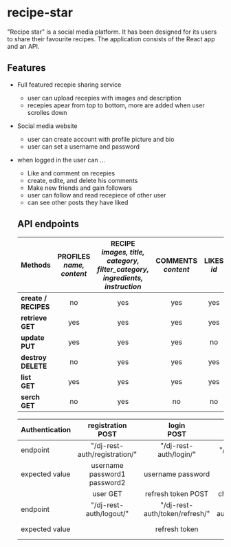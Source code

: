 # recipe-star
"Recipe star" is a social media platform. It has been designed for its users to share their favourite recipes. The application consists of the React app and an API.

## Features
- Full featured recepie sharing service
  - user can upload recepies with images and description
  - recepies apear from top to bottom, more are added when user scrolles down
- Social media website
  - user can create account with profile picture and bio
  - user can set a username and password
- when logged in the user can ...  
  - Like and comment on recepies
  - create, edite, and delete his comments
  - Make new friends and gain followers
  - user can follow and read recepiece of other user
  - can see other posts they have liked
  
  ## API endpoints
  | Methods | PROFILES <br> *name, content* | RECIPE <br> *images, title, category, filter_category, ingredients, instruction* | COMMENTS <br> *content* | LIKES <br> *id* | FOLLOWERS <br> *id* |
  | --- | :----: | :----: | :----: | :----: | :----: |
  | **create /<br> RECIPES** | no | yes | yes | yes | yes |
  | **retrieve<br> GET** | yes | yes | yes | yes | yes |
  | **update<br> PUT** | yes | yes | yes | no | no |
  | **destroy<br>DELETE** | no | yes | yes | yes | yes |
  | **list<br>GET** | yes | yes | yes | yes | yes |
  | **serch<br>GET** | no | yes | no | no | no |
  
  | Authentication | registration <br> **POST** | login <br> **POST** | logout <br> **POST** |
  | --- | :----: | :----: | :----: |
  | endpoint | "/dj-rest-auth/registration/" | "/dj-rest-auth/login/" | "/dj-rest-auth/logout/" |
  | expected value | username password1 password2 | username password |
  | | user GET | refresh token POST | change password POST |
  | endpoint | "/dj-rest-auth/logout/" | "/dj-rest-auth/token/refresh/" | "/dj-rest-auth/password/change/" |
  | expected value | | refresh token | new_password1 new_password2 |
  
  
